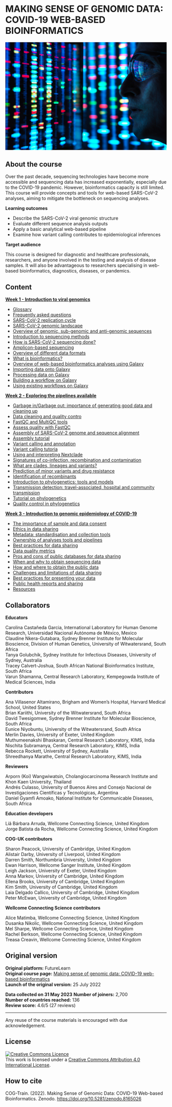 # MAKING SENSE OF GENOMIC DATA: COVID-19 WEB-BASED BIOINFORMATICS

![](images/OC3_cover.jpeg)

## About the course         

Over the past decade, sequencing technologies have become more accessible and sequencing data has increased exponentially, especially due to the COVID-19 pandemic. However, bioinformatics capacity is still limited. This course will provide concepts and tools for web-based SARS-CoV-2 analyses, aiming to mitigate the bottleneck on sequencing analyses.


**Learning outcomes**         

* Describe the SARS-CoV-2 viral genomic structure         
* Evaluate different sequence analysis outputs           
* Apply a basic analytical web-based pipeline            
* Examine how variant calling contributes to epidemiological inferences           

**Target audience**            

This course is designed for diagnostic and healthcare professionals, researchers, and anyone involved in the testing and analysis of disease samples. It will also be advantageous to researchers specialising in web-based bioinformatics, diagnostics, diseases, or pandemics.

## Content

**[Week 1 - Introduction to viral genomics](https://wcscourses.github.io/COG-Train_Resources/making_sense_week1.html#INTRODUCTION_TO_VIRAL_GENOMICS)**

* [Glossary](https://wcscourses.github.io/COG-Train_Resources/making_sense_week1.html#Glossary)      
* [Frequently asked questions](https://wcscourses.github.io/COG-Train_Resources/making_sense_week1.html#Frequently_asked_questions)         
* [SARS-CoV-2 replication cycle](https://wcscourses.github.io/COG-Train_Resources/making_sense_week1.html#SARS-CoV-2_replication_cycle)       
* [SARS-CoV-2 genomic landscape](https://wcscourses.github.io/COG-Train_Resources/making_sense_week1.html#SARS-CoV-2_genomic_landscape)           
* [Overview of genomic, sub-genomic and anti-genomic sequences](https://wcscourses.github.io/COG-Train_Resources/making_sense_week1.html#Overview_of_genomic,_sub-genomic_and_anti-genomic_sequences)        
* [Introduction to sequencing methods](https://wcscourses.github.io/COG-Train_Resources/making_sense_week1.html#Introduction_to_sequencing_methods)                 
* [How is SARS-CoV-2 sequencing done?](https://wcscourses.github.io/COG-Train_Resources/making_sense_week1.html#How_is_SARS-CoV-2_sequencing_done)         
* [Amplicon-based sequencing](https://wcscourses.github.io/COG-Train_Resources/making_sense_week1.html#Amplicon-based_sequencing)              
* [Overview of different data formats](https://wcscourses.github.io/COG-Train_Resources/making_sense_week1.html#Overview_of_different_data_formats)                  
* [What is bioinformatics?](https://wcscourses.github.io/COG-Train_Resources/making_sense_week1.html#What_is_bioinformatics)                 
* [Overview of web-based bioinformatics analyses using Galaxy](https://wcscourses.github.io/COG-Train_Resources/making_sense_week1.html#Overview_of_web-based_bioinformatics_analyses_using_Galaxy)                   
* [Importing data onto Galaxy](https://wcscourses.github.io/COG-Train_Resources/making_sense_week1.html#Importing_data_onto_Galaxy)                     
* [Processing data on Galaxy](https://wcscourses.github.io/COG-Train_Resources/making_sense_week1.html#Processing_data_on_Galaxy)                  
* [Building a workflow on Galaxy](https://wcscourses.github.io/COG-Train_Resources/making_sense_week1.html#Building_a_workflow_on_Galaxy)                  
* [Using existing workflows on Galaxy](https://wcscourses.github.io/COG-Train_Resources/making_sense_week1.html#Using_existing_workflows_on_Galaxy)                    

**[Week 2 - Exploring the pipelines available](https://wcscourses.github.io/COG-Train_Resources/making_sense_week2.html#EXPLORING_THE_PIPELINES_AVAILABLE)**      

* [Garbage in/Garbage out: importance of generating good data and cleaning up](https://wcscourses.github.io/COG-Train_Resources/making_sense_week2.html#Garbage_inGarbage_out:_importance_of_generating_good_data_and_cleaning_up)           
* [Data cleaning and quality contro](https://wcscourses.github.io/COG-Train_Resources/making_sense_week2.html#Data_cleaning_and_quality_control)       
* [FastQC and MultiQC tools](https://wcscourses.github.io/COG-Train_Resources/making_sense_week2.html#FastQC_and_MultiQC_tools)            
* [Assess quality with FastQC](https://wcscourses.github.io/COG-Train_Resources/making_sense_week2.html#Assess_quality_with_FastQC)            
* [Assembly of SARS-CoV-2 genome and sequence alignment](https://wcscourses.github.io/COG-Train_Resources/making_sense_week2.html#Assembly_of_SARS-CoV-2_genome_and_sequence_alignment)             
* [Assembly tutorial](https://wcscourses.github.io/COG-Train_Resources/making_sense_week2.html#Assembly_tutorial)            
* [Variant calling and annotation](https://wcscourses.github.io/COG-Train_Resources/making_sense_week2.html#Variant_calling_and_annotation)              
* [Variant calling tutoria](https://wcscourses.github.io/COG-Train_Resources/making_sense_week2.html#Variant_calling_tutorial)              
* [Using and interpreting Nextclade](https://wcscourses.github.io/COG-Train_Resources/making_sense_week2.html#Using_and_interpreting_Nextclade)         
* [Signatures of co-infection, recombination and contamination](https://wcscourses.github.io/COG-Train_Resources/making_sense_week2.html#Signatures_of_co-infection,_recombination_and_contamination)          
* [What are clades, lineages and variants?](https://wcscourses.github.io/COG-Train_Resources/making_sense_week2.html#What_are_clades,_lineages_and_variants)             
* [Prediction of minor variants and drug resistance](https://wcscourses.github.io/COG-Train_Resources/making_sense_week2.html#Prediction_of_minor_variants_and_drug_resistance)             
* [Identification of recombinants](https://wcscourses.github.io/COG-Train_Resources/making_sense_week2.html#Identification_of_recombinants)            
* [Introduction to phylogenetics: tools and models](https://wcscourses.github.io/COG-Train_Resources/making_sense_week2.html#Introduction_to_phylogenetics:_tools_and_models)               
* [Transmission detection: travel-associated, hospital and community transmission](https://wcscourses.github.io/COG-Train_Resources/making_sense_week2.html#Transmission_detection:_travel-associated,_hospital_and_community_transmission)              
* [Tutorial on phylogenetics](https://wcscourses.github.io/COG-Train_Resources/making_sense_week2.html#Tutorial_on_phylogenetics)            
* [Quality control in phylogenetics](https://wcscourses.github.io/COG-Train_Resources/making_sense_week2.html#Quality_control_in_phylogenetics)               


**[Week 3 - Introduction to genomic epidemiology of COVID-19](https://wcscourses.github.io/COG-Train_Resources/making_sense_week3.html#INTRODUCTION_TO_GENOMIC_EPIDEMIOLOGY_OF_COVID-19)**
* [The importance of sample and data consent](https://wcscourses.github.io/COG-Train_Resources/making_sense_week3.html#The_importance_of_sample_and_data_consent)        
* [Ethics in data sharing](https://wcscourses.github.io/COG-Train_Resources/making_sense_week3.html#Ethics_in_data_sharing)        
* [Metadata: standardisation and collection tools](https://wcscourses.github.io/COG-Train_Resources/making_sense_week3.html#Metadata:_standardisation_and_collection_tools)              
* [Ownership of analyses tools and pipelines](https://wcscourses.github.io/COG-Train_Resources/making_sense_week3.html#Ownership_of_analyses_tools_and_pipelines)              
* [Best practices for data sharing](https://wcscourses.github.io/COG-Train_Resources/making_sense_week3.html#Best_practices_for_data_sharing)             
* [Data quality metrics](https://wcscourses.github.io/COG-Train_Resources/making_sense_week3.html#Data_quality_metrics)         
* [Pros and cons of public databases for data sharing](https://wcscourses.github.io/COG-Train_Resources/making_sense_week3.html#Pros_and_cons_of_public_databases_for_data_sharing)          
* [When and why to obtain sequencing data](https://wcscourses.github.io/COG-Train_Resources/making_sense_week3.html#When_and_why_to_obtain_sequencing_data)          
* [How and where to obtain the public data](https://wcscourses.github.io/COG-Train_Resources/making_sense_week3.html#How_and_where_to_obtain_the_public_data)            
* [Challenges and limitations of data sharing](https://wcscourses.github.io/COG-Train_Resources/making_sense_week3.html#Challenges_and_limitations_of_data_sharing)            
* [Best practices for presenting your data](https://wcscourses.github.io/COG-Train_Resources/making_sense_week3.html#Best_practices_for_presenting_your_data)          
* [Public health reports and sharing](https://wcscourses.github.io/COG-Train_Resources/making_sense_week3.html#Public_health_reports_and_sharing)         
* [Resources](https://wcscourses.github.io/COG-Train_Resources/making_sense_week3.html#Resources)  

## Collaborators

**Educators**     

Carolina Castañeda Garcia, International Laboratory for Human Genome Research, Universidad Nacional Autónoma de México, Mexico                 
Claudine Nkera-Gutabara, Sydney Brenner Institute for Molecular Bioscience, Division of Human Genetics, University of Witwatersrand, South Africa             
Tanya Golubchik, Sydney Institute for Infectious Diseases, University of Sydney, Australia           
Tracey Calvert-Joshua, South African National Bioinformatics Institute, South Africa          
Varun Shamanna, Central Research Laboratory, Kempegowda Institute of Medical Sciences, India             
             
**Contributors**             

Ana Villasenor Altamirano, Brigham and Women’s Hospital, Harvard Medical School, United States                   
Brian Kariithi, University of the Witwatersrand, South Africa                
David Twesigomwe, Sydney Brenner Institute for Molecular Bioscience, South Africa        
Eunice Niyobuntu, University of the Witwatersrand, South Africa        
Merlin Davies, University of Exeter, United Kingdom                   
Muthumeenakshi Bhaskaran, Central Research Laboratory, KIMS, India           
Nischita Subramanya, Central Research Laboratory, KIMS, India                
Rebecca Rockett, University of Sydney, Australia                  
Shreedhanya Marathe, Central Research Laboratory, KIMS, India           
 
**Reviewers**

Arporn (Koi) Wangwiwatsin, Cholangiocarcinoma Research Institute and Khon Kaen University, Thailand            
Andrés Culasso, University of Buenos Aires and Consejo Nacional de Investigaciones Científicas y Tecnológicas, Argentina          
Daniel Gyamfi Amoako, National Institute for Communicable Diseases, South Africa          

**Education developers**           

Liã Bárbara Arruda, Wellcome Connecting Science, United Kingdom       
Jorge Batista da Rocha, Wellcome Connecting Science, United Kingdom          
 
**COG-UK contributors**
 
Sharon Peacock, University of Cambridge, United Kingdom          
Alistair Darby, University of Liverpool, United Kingdom              
Darren Smith, Northumbria University, United Kingdom             
Ewan Harrison, Wellcome Sanger Institute, United Kingdom         
Leigh Jackson, University of Exeter, United Kingdom          
Anna Markov, University of Cambridge, United Kingdom           
Ellena Brooks, University of Cambridge, United Kingdom          
Kim Smith, University of Cambridge, United Kingdom         
Laia Delgado Callico, University of Cambridge, United Kingdom            
Peter McEwan, University of Cambridge, United Kingdom               

**Wellcome Connecting Science contributors**

Alice Matimba, Wellcome Connecting Science, United Kingdom            
Dusanka Nikolic, Wellcome Connecting Science, United Kingdom            
Mel Sharpe, Wellcome Connecting Science, United Kingdom    
Rachel Berkson, Wellcome Connecting Science, United Kingdom            
Treasa Creavin, Wellcome Connecting Science, United Kingdom              
              
## Original version

**Original platform:** FutureLearn       
**Original course page:** [Making sense of genomic data: COVID-19 web-based bioinformatics](https://www.futurelearn.com/courses/making-sense-of-genomic-data-covid-19-web-based-bioinformatics/1)                            
**Launch of the original version:** 25 July 2022                

**Data collected on 31 May 2023**
**Number of joiners:** 2,700        
**Number of countries reached:** 136         
**Review score:** 4.6/5 (27 reviews)

******
Any reuse of the course materials is encouraged with due acknowledgement.

## License
<a rel="license" href="http://creativecommons.org/licenses/by/4.0/"><img alt="Creative Commons Licence" style="border-width:0" src="https://i.creativecommons.org/l/by/4.0/88x31.png" /></a><br />This work is licensed under a <a rel="license" href="http://creativecommons.org/licenses/by/4.0/">Creative Commons Attribution 4.0 International License</a>.

## How to cite 

COG-Train. (2022). Making Sense of Genomic Data: COVID-19 Web-based Bioinformatics. Zenodo. https://doi.org/10.5281/zenodo.8165026










